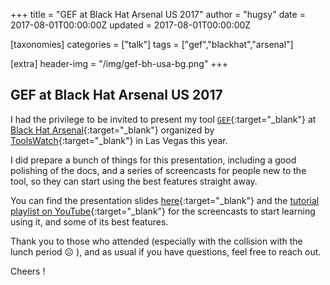 +++
title = "GEF at Black Hat Arsenal US 2017"
author = "hugsy"
date = 2017-08-01T00:00:00Z
updated = 2017-08-01T00:00:00Z

[taxonomies]
categories = ["talk"]
tags = ["gef","blackhat","arsenal"]

[extra]
header-img = "/img/gef-bh-usa-bg.png"
+++

## GEF at Black Hat Arsenal US 2017 ##

I had the privilege to be invited to present my tool [`GEF`](https://github.com/hugsy/gef){:target="_blank"} at [Black Hat Arsenal](https://blackhat.com){:target="_blank"} organized by [ToolsWatch](https://toolswatch.org){:target="_blank"} in Las Vegas this year.

I did prepare a bunch of things for this presentation, including a good polishing of the docs, and a series of screencasts for people new to the tool, so they can start using the best features straight away.

You can find the presentation slides [here](http://christophe.alladoum.free.fr/public/blackhat-2017/BH-USA-17-Alladoum-GDB-Enhanced-Features.pdf){:target="_blank"} and the [tutorial playlist on YouTube](https://goo.gl/1QAZM4){:target="_blank"} for the screencasts to start learning using it, and some of its best features.

Thank you to those who attended (especially with the collision with the lunch period ☹ ), and as usual if you have questions, feel free to reach out.

Cheers !
